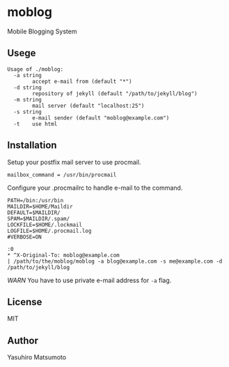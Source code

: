 # moblog

Mobile Blogging System

## Usege

```
Usage of ./moblog:
  -a string
    	accept e-mail from (default "*")
  -d string
    	repository of jekyll (default "/path/to/jekyll/blog")
  -m string
    	mail server (default "localhost:25")
  -s string
    	e-mail sender (default "moblog@example.com")
  -t	use html
```

## Installation

Setup your postfix mail server to use procmail.

```
mailbox_command = /usr/bin/procmail
```

Configure your .procmailrc to handle e-mail to the command.

```
PATH=/bin:/usr/bin
MAILDIR=$HOME/Maildir
DEFAULT=$MAILDIR/
SPAM=$MAILDIR/.spam/
LOCKFILE=$HOME/.lockmail
LOGFILE=$HOME/.procmail.log
#VERBOSE=ON

:0
* ^X-Original-To: moblog@example.com
| /path/to/the/moblog/moblog -a blog@example.com -s me@example.com -d /path/to/jekyll/blog
```

*WARN* You have to use private e-mail address for `-a` flag. 

## License

MIT

## Author

Yasuhiro Matsumoto
